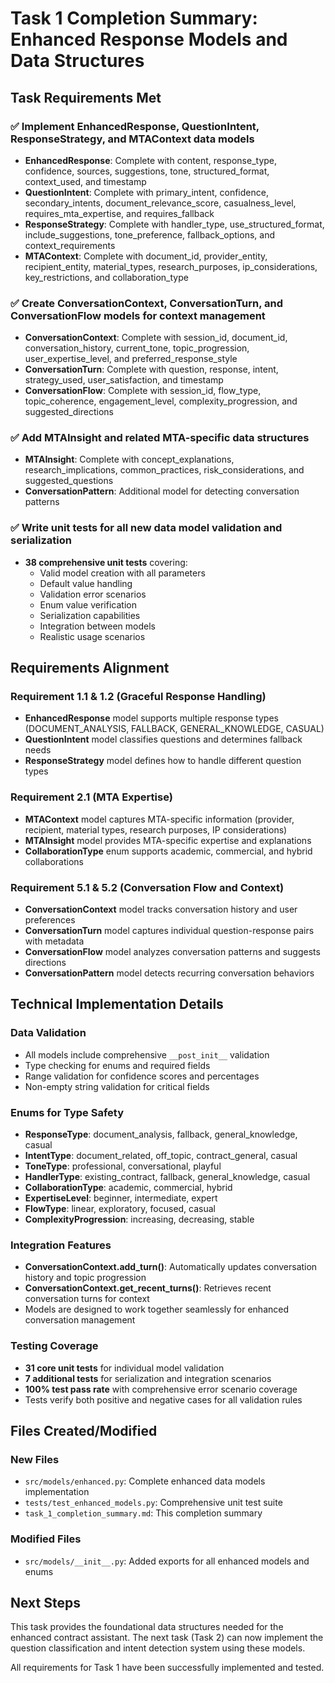 # Task 1 Completion Summary: Enhanced Response Models and Data Structures

## Task Requirements Met

### ✅ Implement EnhancedResponse, QuestionIntent, ResponseStrategy, and MTAContext data models
- **EnhancedResponse**: Complete with content, response_type, confidence, sources, suggestions, tone, structured_format, context_used, and timestamp
- **QuestionIntent**: Complete with primary_intent, confidence, secondary_intents, document_relevance_score, casualness_level, requires_mta_expertise, and requires_fallback
- **ResponseStrategy**: Complete with handler_type, use_structured_format, include_suggestions, tone_preference, fallback_options, and context_requirements
- **MTAContext**: Complete with document_id, provider_entity, recipient_entity, material_types, research_purposes, ip_considerations, key_restrictions, and collaboration_type

### ✅ Create ConversationContext, ConversationTurn, and ConversationFlow models for context management
- **ConversationContext**: Complete with session_id, document_id, conversation_history, current_tone, topic_progression, user_expertise_level, and preferred_response_style
- **ConversationTurn**: Complete with question, response, intent, strategy_used, user_satisfaction, and timestamp
- **ConversationFlow**: Complete with session_id, flow_type, topic_coherence, engagement_level, complexity_progression, and suggested_directions

### ✅ Add MTAInsight and related MTA-specific data structures
- **MTAInsight**: Complete with concept_explanations, research_implications, common_practices, risk_considerations, and suggested_questions
- **ConversationPattern**: Additional model for detecting conversation patterns

### ✅ Write unit tests for all new data model validation and serialization
- **38 comprehensive unit tests** covering:
  - Valid model creation with all parameters
  - Default value handling
  - Validation error scenarios
  - Enum value verification
  - Serialization capabilities
  - Integration between models
  - Realistic usage scenarios

## Requirements Alignment

### Requirement 1.1 & 1.2 (Graceful Response Handling)
- **EnhancedResponse** model supports multiple response types (DOCUMENT_ANALYSIS, FALLBACK, GENERAL_KNOWLEDGE, CASUAL)
- **QuestionIntent** model classifies questions and determines fallback needs
- **ResponseStrategy** model defines how to handle different question types

### Requirement 2.1 (MTA Expertise)
- **MTAContext** model captures MTA-specific information (provider, recipient, material types, research purposes, IP considerations)
- **MTAInsight** model provides MTA-specific expertise and explanations
- **CollaborationType** enum supports academic, commercial, and hybrid collaborations

### Requirement 5.1 & 5.2 (Conversation Flow and Context)
- **ConversationContext** model tracks conversation history and user preferences
- **ConversationTurn** model captures individual question-response pairs with metadata
- **ConversationFlow** model analyzes conversation patterns and suggests directions
- **ConversationPattern** model detects recurring conversation behaviors

## Technical Implementation Details

### Data Validation
- All models include comprehensive `__post_init__` validation
- Type checking for enums and required fields
- Range validation for confidence scores and percentages
- Non-empty string validation for critical fields

### Enums for Type Safety
- **ResponseType**: document_analysis, fallback, general_knowledge, casual
- **IntentType**: document_related, off_topic, contract_general, casual
- **ToneType**: professional, conversational, playful
- **HandlerType**: existing_contract, fallback, general_knowledge, casual
- **CollaborationType**: academic, commercial, hybrid
- **ExpertiseLevel**: beginner, intermediate, expert
- **FlowType**: linear, exploratory, focused, casual
- **ComplexityProgression**: increasing, decreasing, stable

### Integration Features
- **ConversationContext.add_turn()**: Automatically updates conversation history and topic progression
- **ConversationContext.get_recent_turns()**: Retrieves recent conversation turns for context
- Models are designed to work together seamlessly for enhanced conversation management

### Testing Coverage
- **31 core unit tests** for individual model validation
- **7 additional tests** for serialization and integration scenarios
- **100% test pass rate** with comprehensive error scenario coverage
- Tests verify both positive and negative cases for all validation rules

## Files Created/Modified

### New Files
- `src/models/enhanced.py`: Complete enhanced data models implementation
- `tests/test_enhanced_models.py`: Comprehensive unit test suite
- `task_1_completion_summary.md`: This completion summary

### Modified Files
- `src/models/__init__.py`: Added exports for all enhanced models and enums

## Next Steps
This task provides the foundational data structures needed for the enhanced contract assistant. The next task (Task 2) can now implement the question classification and intent detection system using these models.

All requirements for Task 1 have been successfully implemented and tested.